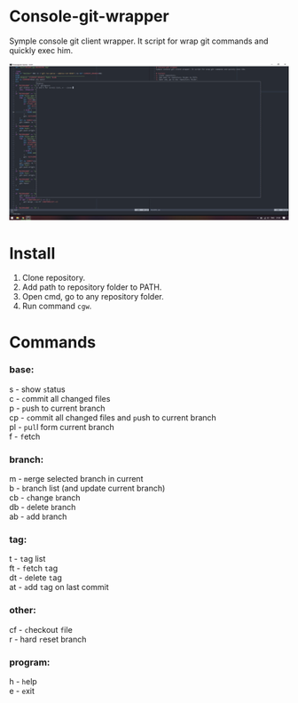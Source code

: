 # Console-git-wrapper
Symple console git client wrapper. It script for wrap git commands and quickly exec him.

![Screenshot](https://github.com/ta-tikoma/console-git-wrapper/raw/master/screenshot.png)

# Install
1. Clone repository.
2. Add path to repository folder to PATH.
3. Open cmd, go to any repository folder.
4. Run command `cgw`.

# Commands
  
### base:  
s   - show `s`tatus  
c   - `c`ommit all changed files  
p   - `p`ush to current branch  
cp  - `c`ommit all changed files and `p`ush to current branch  
pl  - `p`u`l`l form current branch  
f   - `f`etch  

### branch:
m   - `m`erge selected branch in current  
b   - `b`ranch list (and update current branch)  
cb  - `c`hange `b`ranch   
db  - `d`elete `b`ranch  
ab  - `a`dd `b`ranch  

### tag:
t   - `t`ag list  
ft  - `f`etch `t`ag  
dt  - `d`elete `t`ag  
at  - `a`dd `t`ag on last commit  

### other:
cf  - `c`heckout `f`ile  
r   - hard `r`eset branch  
  
### program:
h   - `h`elp  
e   - `e`xit  
